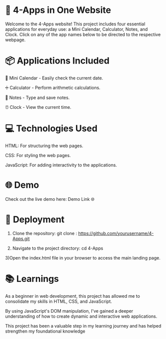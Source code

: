 # 🌟 4-Apps in One Website
Welcome to the 4-Apps website! This project includes four essential applications for everyday use: a Mini Calendar, Calculator, Notes, and Clock. Click on any of the app names below to be directed to the respective webpage.

# 📦 Applications Included
📅 Mini Calendar - Easily check the current date.

➗ Calculator - Perform arithmetic calculations.

📝 Notes - Type and save notes.

⏰ Clock - View the current time.

# 💻 Technologies Used
HTML: For structuring the web pages.

CSS: For styling the web pages.

JavaScript: For adding interactivity to the applications.

# 🌐 Demo
Check out the live demo here: Demo Link 🌐

# 🚀 Deployment
1) Clone the repository:
git clone : https://github.com/yourusername/4-Apps.git

2) Navigate to the project directory:
cd 4-Apps

3)Open the index.html file in your browser to access the main landing page.

# 📚 Learnings
As a beginner in web development, this project has allowed me to consolidate my skills in HTML, CSS, and JavaScript. 

By using JavaScript's DOM manipulation, I've gained a deeper understanding of how to create dynamic and interactive web applications.

 This project has been a valuable step in my learning journey and has helped strengthen my foundational knowledge
